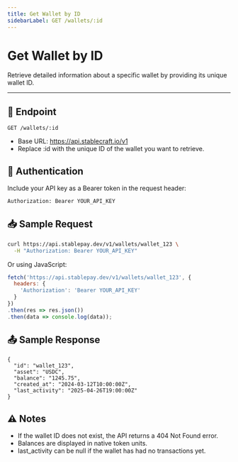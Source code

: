 ```yaml
---
title: Get Wallet by ID
sidebarLabel: GET /wallets/:id
---
```


# Get Wallet by ID

Retrieve detailed information about a specific wallet by providing its unique wallet ID.

---

## 📄 Endpoint

```http
GET /wallets/:id
```
- Base URL: https://api.stablecraft.io/v1
- Replace :id with the unique ID of the wallet you want to retrieve.

## 🔐 Authentication

Include your API key as a Bearer token in the request header:

```bash
Authorization: Bearer YOUR_API_KEY
```

## 📥 Sample Request

```bash
curl https://api.stablepay.dev/v1/wallets/wallet_123 \
  -H "Authorization: Bearer YOUR_API_KEY"
```

Or using JavaScript:
```Javascript
fetch('https://api.stablepay.dev/v1/wallets/wallet_123', {
  headers: {
    'Authorization': 'Bearer YOUR_API_KEY'
  }
})
.then(res => res.json())
.then(data => console.log(data));
```

## 📤 Sample Response

```
{
  "id": "wallet_123",
  "asset": "USDC",
  "balance": "1245.75",
  "created_at": "2024-03-12T10:00:00Z",
  "last_activity": "2025-04-26T19:00:00Z"
}
```

## ⚠️ Notes

- If the wallet ID does not exist, the API returns a 404 Not Found error.
- Balances are displayed in native token units.
- last_activity can be null if the wallet has had no transactions yet.